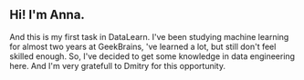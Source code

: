 ## Hi! I'm Anna.
And this is my first task in DataLearn. I've been studying machine learning for almost two years at GeekBrains, 've learned a lot, but still don't feel skilled enough. So, I've decided to get some knowledge in data engineering here. And I'm very gratefull to Dmitry for this opportunity.
